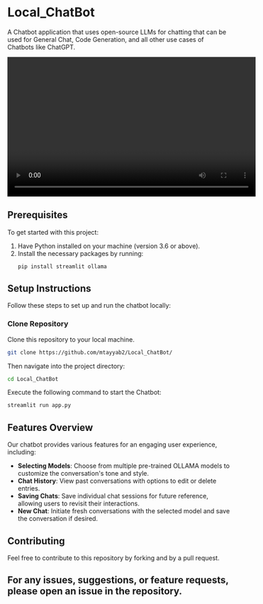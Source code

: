 # Local_ChatBot
A Chatbot application that uses open-source LLMs for chatting that can be used for General Chat, Code Generation, and all other use cases of Chatbots like ChatGPT.

<div align="center">

  <video width="560" height="315" controls>

    <source src="main/chat.mp4" type="video/mp4">

    Your browser does not support the video tag.

  </video>

</div>

## Prerequisites

To get started with this project:
1. Have Python installed on your machine (version 3.6 or above).
2. Install the necessary packages by running:
   ```bash
   pip install streamlit ollama
   ```

## Setup Instructions

Follow these steps to set up and run the chatbot locally:

### Clone Repository

Clone this repository to your local machine. 
```bash
git clone https://github.com/mtayyab2/Local_ChatBot/
```
Then navigate into the project directory:
```bash
cd Local_ChatBot
```
Execute the following command to start the Chatbot:

```bash
streamlit run app.py
```

## Features Overview

Our chatbot provides various features for an engaging user experience, including:

- **Selecting Models**: Choose from multiple pre-trained OLLAMA models to customize the conversation's tone and
style.
- **Chat History**: View past conversations with options to edit or delete entries.
- **Saving Chats**: Save individual chat sessions for future reference, allowing users to revisit their
interactions.
- **New Chat**: Initiate fresh conversations with the selected model and save the conversation if desired.

## Contributing
Feel free to contribute to this repository by forking and by a pull request.

## For any issues, suggestions, or feature requests, please open an issue in the repository.
